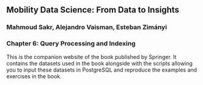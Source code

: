 ## Mobility Data Science: From Data to Insights
### Mahmoud Sakr, Alejandro Vaisman, Esteban Zimányi

### Chapter 6: Query Processing and Indexing

This is the companion website of the book published by Springer.
It contains the datasets used in the book alongside with the scripts
allowing you to input these datasets in PostgreSQL and reproduce the
examples and exercises in the book.



